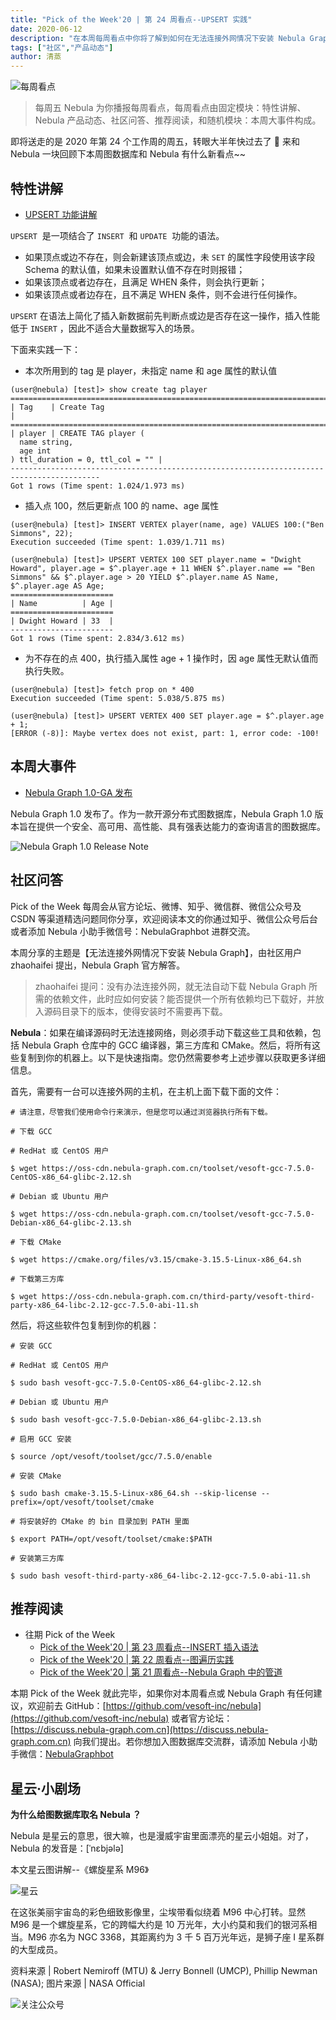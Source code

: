 ```yaml
---
title: "Pick of the Week'20 | 第 24 周看点--UPSERT 实践"
date: 2020-06-12
description: "在本周每周看点中你将了解到如何在无法连接外网情况下安装 Nebula Graph，以及 UPSERT 语法的讲解。"
tags: ["社区","产品动态"]
author: 清蒸
---
```


![每周看点](https://www-cdn.nebula-graph.com.cn/nebula-blog/PotW.png)

> 每周五 Nebula 为你播报每周看点，每周看点由固定模块：特性讲解、Nebula 产品动态、社区问答、推荐阅读，和随机模块：本周大事件构成。

即将送走的是 2020 年第 24 个工作周的周五，转眼大半年快过去了 🌝 来和 Nebula 一块回顾下本周图数据库和 Nebula 有什么新看点~~

## 特性讲解

- [UPSERT 功能讲解](https://github.com/vesoft-inc/nebula/pull/2156)


`UPSERT`  是一项结合了 `INSERT`  和 `UPDATE`  功能的语法。

- 如果顶点或边不存在，则会新建该顶点或边，未 `SET` 的属性字段使用该字段 Schema 的默认值，如果未设置默认值不存在时则报错；
- 如果该顶点或者边存在，且满足 WHEN 条件，则会执行更新；
- 如果该顶点或者边存在，且不满足 WHEN 条件，则不会进行任何操作。

`UPSERT` 在语法上简化了插入新数据前先判断点或边是否存在这一操作，插入性能低于 `INSERT` ，因此不适合大量数据写入的场景。

下面来实践一下：

- 本次所用到的 tag 是 player，未指定 name 和 age 属性的默认值

```
(user@nebula) [test]> show create tag player
==========================================================================================
| Tag    | Create Tag                                                                    |
==========================================================================================
| player | CREATE TAG player (
  name string,
  age int
) ttl_duration = 0, ttl_col = "" |
------------------------------------------------------------------------------------------
Got 1 rows (Time spent: 1.024/1.973 ms)
```

- 插入点 100，然后更新点 100 的 name、age 属性

```
(user@nebula) [test]> INSERT VERTEX player(name, age) VALUES 100:("Ben Simmons", 22);
Execution succeeded (Time spent: 1.039/1.711 ms)

(user@nebula) [test]> UPSERT VERTEX 100 SET player.name = "Dwight Howard", player.age = $^.player.age + 11 WHEN $^.player.name == "Ben Simmons" && $^.player.age > 20 YIELD $^.player.name AS Name, $^.player.age AS Age;
=======================
| Name          | Age |
=======================
| Dwight Howard | 33  |
-----------------------
Got 1 rows (Time spent: 2.834/3.612 ms)
```

- 为不存在的点 400，执行插入属性 age + 1 操作时，因 age 属性无默认值而执行失败。

```
(user@nebula) [test]> fetch prop on * 400
Execution succeeded (Time spent: 5.038/5.875 ms)

(user@nebula) [test]> UPSERT VERTEX 400 SET player.age = $^.player.age + 1;
[ERROR (-8)]: Maybe vertex does not exist, part: 1, error code: -100!
```

## 本周大事件

- [Nebula Graph 1.0-GA 发布](https://nebula-graph.com.cn/posts/nebula-graph-1.0-release-note/)

Nebula Graph 1.0 发布了。作为一款开源分布式图数据库，Nebula Graph 1.0 版本旨在提供一个安全、高可用、高性能、具有强表达能力的查询语言的图数据库。

![Nebula Graph 1.0 Release Note](https://www-cdn.nebula-graph.com.cn/nebula-blog/PotW202401.png)

## 社区问答

Pick of the Week 每周会从官方论坛、微博、知乎、微信群、微信公众号及 CSDN 等渠道精选问题同你分享，欢迎阅读本文的你通过知乎、微信公众号后台或者添加 Nebula 小助手微信号：NebulaGraphbot 进群交流。

本周分享的主题是【无法连接外网情况下安装 Nebula Graph】，由社区用户 zhaohaifei 提出，Nebula Graph 官方解答。

> zhaohaifei 提问：没有办法连接外网，就无法自动下载 Nebula Graph 所需的依赖文件，此时应如何安装？能否提供一个所有依赖均已下载好，并放入源码目录下的版本，使得安装时不需要再下载。

**Nebula**：如果在编译源码时无法连接网络，则必须手动下载这些工具和依赖，包括 Nebula Graph 仓库中的 GCC 编译器，第三方库和 CMake。然后，将所有这些复制到你的机器上。以下是快速指南。您仍然需要参考上述步骤以获取更多详细信息。

首先，需要有一台可以连接外网的主机，在主机上面下载下面的文件：

```
# 请注意，尽管我们使用命令行来演示，但是您可以通过浏览器执行所有下载。

# 下载 GCC

# RedHat 或 CentOS 用户

$ wget https://oss-cdn.nebula-graph.com.cn/toolset/vesoft-gcc-7.5.0-CentOS-x86_64-glibc-2.12.sh

# Debian 或 Ubuntu 用户

$ wget https://oss-cdn.nebula-graph.com.cn/toolset/vesoft-gcc-7.5.0-Debian-x86_64-glibc-2.13.sh

# 下载 CMake

$ wget https://cmake.org/files/v3.15/cmake-3.15.5-Linux-x86_64.sh

# 下载第三方库

$ wget https://oss-cdn.nebula-graph.com.cn/third-party/vesoft-third-party-x86_64-libc-2.12-gcc-7.5.0-abi-11.sh
```

然后，将这些软件包复制到你的机器：

```
# 安装 GCC

# RedHat 或 CentOS 用户

$ sudo bash vesoft-gcc-7.5.0-CentOS-x86_64-glibc-2.12.sh

# Debian 或 Ubuntu 用户

$ sudo bash vesoft-gcc-7.5.0-Debian-x86_64-glibc-2.13.sh

# 启用 GCC 安装

$ source /opt/vesoft/toolset/gcc/7.5.0/enable

# 安装 CMake

$ sudo bash cmake-3.15.5-Linux-x86_64.sh --skip-license --prefix=/opt/vesoft/toolset/cmake

# 将安装好的 CMake 的 bin 目录加到 PATH 里面

$ export PATH=/opt/vesoft/toolset/cmake:$PATH

# 安装第三方库

$ sudo bash vesoft-third-party-x86_64-libc-2.12-gcc-7.5.0-abi-11.sh
```

## 推荐阅读

- 往期 Pick of the Week
   - [Pick of the Week'20 | 第 23 周看点--INSERT 插入语法](https://nebula-graph.com.cn/posts/nebula-graph-weekly-pickup-2020-06-05/)
   - [Pick of the Week'20 | 第 22 周看点--图遍历实践](https://nebula-graph.com.cn/posts/nebula-graph-weekly-pickup-2020-05-29/)
   - [Pick of the Week'20 | 第 21 周看点--Nebula Graph 中的管道](https://nebula-graph.com.cn/posts/nebula-graph-weekly-pickup-2020-05-22/)

本期 Pick of the Week 就此完毕，如果你对本周看点或 Nebula Graph 有任何建议，欢迎前去 GitHub：[https://github.com/vesoft-inc/nebula](https://github.com/vesoft-inc/nebula) 或者官方论坛：[https://discuss.nebula-graph.com.cn](https://discuss.nebula-graph.com.cn) 向我们提出。若你想加入图数据库交流群，请添加 Nebula 小助手微信：[NebulaGraphbot](https://nebula-blog.azureedge.net/nebula-blog/nbot.png)<br />

## 星云·小剧场
**为什么给图数据库取名 Nebula ？**

Nebula 是星云的意思，很大嘛，也是漫威宇宙里面漂亮的星云小姐姐。对了，Nebula 的发音是：[ˈnɛbjələ]

本文星云图讲解--《螺旋星系 M96》

![星云](https://www-cdn.nebula-graph.com.cn/nebula-blog/PotW2024Nebula.jpeg)

在这张美丽宇宙岛的彩色细致影像里，尘埃带看似绕着 M96 中心打转。显然 M96 是一个螺旋星系，它的跨幅大约是 10 万光年，大小约莫和我们的银河系相当。M96 亦名为 NGC 3368，其距离约为 3 千 5 百万光年远，是狮子座 I 星系群的大型成员。

资料来源 | Robert Nemiroff (MTU) & Jerry Bonnell (UMCP), Phillip Newman (NASA);
图片来源 | NASA Official

![关注公众号](https://www-cdn.nebula-graph.com.cn/nebula-blog/WeChatOffical.png)
